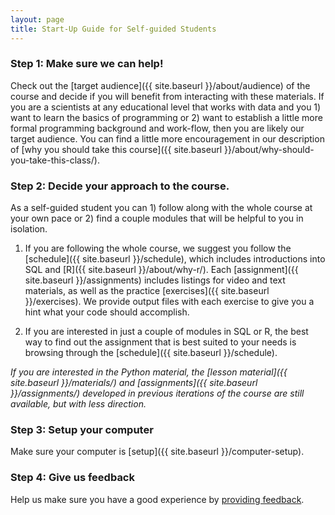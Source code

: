 ```yaml
---
layout: page
title: Start-Up Guide for Self-guided Students
---
```


### Step 1: Make sure we can help!

Check out the [target audience]({{ site.baseurl }}/about/audience) of the course and decide if you will benefit from interacting with these materials. If you are a scientists at any educational level that works with data and you 1) want to learn the basics of programming or 2) want to establish a little more formal programming background and work-flow, then you are likely our target audience. You can find a little more encouragement in our description of [why you should take this course]({{ site.baseurl }}/about/why-should-you-take-this-class/).

### Step 2: Decide your approach to the course.

As a self-guided student you can 1) follow along with the whole course at your own pace or 2) find a couple modules that will be helpful to you in isolation. 

1. If you are following the whole course, we suggest you follow the [schedule]({{ site.baseurl }}/schedule), which includes introductions into SQL and [R]({{ site.baseurl }}/about/why-r/). Each [assignment]({{ site.baseurl }}/assignments) includes listings for video and text materials, as well as the practice [exercises]({{ site.baseurl }}/exercises). We provide output files with each exercise to give you a hint what your code should accomplish.

2. If you are interested in just a couple of modules in SQL or R, the best way to find out the assignment that is best suited to your needs is browsing through the [schedule]({{ site.baseurl }}/schedule). 

*If you are interested in the Python material, the [lesson material]({{ site.baseurl }}/materials/) and [assignments]({{ site.baseurl }}/assignments/) developed in previous iterations of the course are still available, but with less direction.*

### Step 3: Setup your computer

Make sure your computer is [setup]({{ site.baseurl }}/computer-setup).

### Step 4: Give us feedback

Help us make sure you have a good experience by [providing feedback](https://github.com/ethanwhite/datacarp-semester-biology/issues).